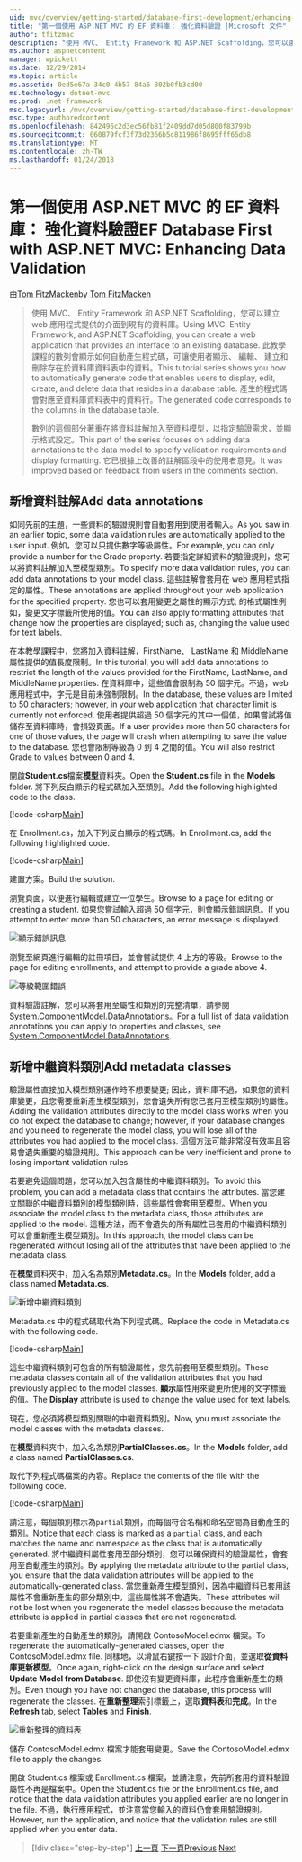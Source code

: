 ```yaml
---
uid: mvc/overview/getting-started/database-first-development/enhancing-data-validation
title: "第一個使用 ASP.NET MVC 的 EF 資料庫： 強化資料驗證 |Microsoft 文件"
author: tfitzmac
description: "使用 MVC、 Entity Framework 和 ASP.NET Scaffolding，您可以建立 web 應用程式提供的介面到現有的資料庫。 此教學課程里..."
ms.author: aspnetcontent
manager: wpickett
ms.date: 12/29/2014
ms.topic: article
ms.assetid: 0ed5e67a-34c0-4b57-84a6-802b0fb3cd00
ms.technology: dotnet-mvc
ms.prod: .net-framework
msc.legacyurl: /mvc/overview/getting-started/database-first-development/enhancing-data-validation
msc.type: authoredcontent
ms.openlocfilehash: 842496c2d3ec56fb81f2409dd7d05d800f83799b
ms.sourcegitcommit: 060879fcf3f73d2366b5c811986f8695fff65db8
ms.translationtype: MT
ms.contentlocale: zh-TW
ms.lasthandoff: 01/24/2018
---
```

<a name="ef-database-first-with-aspnet-mvc-enhancing-data-validation"></a><span data-ttu-id="da159-104">第一個使用 ASP.NET MVC 的 EF 資料庫： 強化資料驗證</span><span class="sxs-lookup"><span data-stu-id="da159-104">EF Database First with ASP.NET MVC: Enhancing Data Validation</span></span>
====================
<span data-ttu-id="da159-105">由[Tom FitzMacken](https://github.com/tfitzmac)</span><span class="sxs-lookup"><span data-stu-id="da159-105">by [Tom FitzMacken](https://github.com/tfitzmac)</span></span>

> <span data-ttu-id="da159-106">使用 MVC、 Entity Framework 和 ASP.NET Scaffolding，您可以建立 web 應用程式提供的介面到現有的資料庫。</span><span class="sxs-lookup"><span data-stu-id="da159-106">Using MVC, Entity Framework, and ASP.NET Scaffolding, you can create a web application that provides an interface to an existing database.</span></span> <span data-ttu-id="da159-107">此教學課程的數列會顯示如何自動產生程式碼，可讓使用者顯示、 編輯、 建立和刪除存在於資料庫資料表中的資料。</span><span class="sxs-lookup"><span data-stu-id="da159-107">This tutorial series shows you how to automatically generate code that enables users to display, edit, create, and delete data that resides in a database table.</span></span> <span data-ttu-id="da159-108">產生的程式碼會對應至資料庫資料表中的資料行。</span><span class="sxs-lookup"><span data-stu-id="da159-108">The generated code corresponds to the columns in the database table.</span></span>
> 
> <span data-ttu-id="da159-109">數列的這個部分著重在將資料註解加入至資料模型，以指定驗證需求，並顯示格式設定。</span><span class="sxs-lookup"><span data-stu-id="da159-109">This part of the series focuses on adding data annotations to the data model to specify validation requirements and display formatting.</span></span> <span data-ttu-id="da159-110">它已根據上改善的註解區段中的使用者意見。</span><span class="sxs-lookup"><span data-stu-id="da159-110">It was improved based on feedback from users in the comments section.</span></span>


## <a name="add-data-annotations"></a><span data-ttu-id="da159-111">新增資料註解</span><span class="sxs-lookup"><span data-stu-id="da159-111">Add data annotations</span></span>

<span data-ttu-id="da159-112">如同先前的主題，一些資料的驗證規則會自動套用到使用者輸入。</span><span class="sxs-lookup"><span data-stu-id="da159-112">As you saw in an earlier topic, some data validation rules are automatically applied to the user input.</span></span> <span data-ttu-id="da159-113">例如，您可以只提供數字等級屬性。</span><span class="sxs-lookup"><span data-stu-id="da159-113">For example, you can only provide a number for the Grade property.</span></span> <span data-ttu-id="da159-114">若要指定詳細資料的驗證規則，您可以將資料註解加入至模型類別。</span><span class="sxs-lookup"><span data-stu-id="da159-114">To specify more data validation rules, you can add data annotations to your model class.</span></span> <span data-ttu-id="da159-115">這些註解會套用在 web 應用程式指定的屬性。</span><span class="sxs-lookup"><span data-stu-id="da159-115">These annotations are applied throughout your web application for the specified property.</span></span> <span data-ttu-id="da159-116">您也可以套用變更之屬性的顯示方式; 的格式屬性例如，變更文字標籤所使用的值。</span><span class="sxs-lookup"><span data-stu-id="da159-116">You can also apply formatting attributes that change how the properties are displayed; such as, changing the value used for text labels.</span></span>

<span data-ttu-id="da159-117">在本教學課程中，您將加入資料註解，FirstName、 LastName 和 MiddleName 屬性提供的值長度限制。</span><span class="sxs-lookup"><span data-stu-id="da159-117">In this tutorial, you will add data annotations to restrict the length of the values provided for the FirstName, LastName, and MiddleName properties.</span></span> <span data-ttu-id="da159-118">在資料庫中，這些值會限制為 50 個字元。不過，web 應用程式中，字元是目前未強制限制。</span><span class="sxs-lookup"><span data-stu-id="da159-118">In the database, these values are limited to 50 characters; however, in your web application that character limit is currently not enforced.</span></span> <span data-ttu-id="da159-119">使用者提供超過 50 個字元的其中一個值，如果嘗試將值儲存至資料庫時，會損毀頁面。</span><span class="sxs-lookup"><span data-stu-id="da159-119">If a user provides more than 50 characters for one of those values, the page will crash when attempting to save the value to the database.</span></span> <span data-ttu-id="da159-120">您也會限制等級為 0 到 4 之間的值。</span><span class="sxs-lookup"><span data-stu-id="da159-120">You will also restrict Grade to values between 0 and 4.</span></span>

<span data-ttu-id="da159-121">開啟**Student.cs**檔案**模型**資料夾。</span><span class="sxs-lookup"><span data-stu-id="da159-121">Open the **Student.cs** file in the **Models** folder.</span></span> <span data-ttu-id="da159-122">將下列反白顯示的程式碼加入至類別。</span><span class="sxs-lookup"><span data-stu-id="da159-122">Add the following highlighted code to the class.</span></span>

[!code-csharp[Main](enhancing-data-validation/samples/sample1.cs?highlight=5,15,17,20)]

<span data-ttu-id="da159-123">在 Enrollment.cs，加入下列反白顯示的程式碼。</span><span class="sxs-lookup"><span data-stu-id="da159-123">In Enrollment.cs, add the following highlighted code.</span></span>

[!code-csharp[Main](enhancing-data-validation/samples/sample2.cs?highlight=5,10)]

<span data-ttu-id="da159-124">建置方案。</span><span class="sxs-lookup"><span data-stu-id="da159-124">Build the solution.</span></span>

<span data-ttu-id="da159-125">瀏覽頁面，以便進行編輯或建立一位學生。</span><span class="sxs-lookup"><span data-stu-id="da159-125">Browse to a page for editing or creating a student.</span></span> <span data-ttu-id="da159-126">如果您嘗試輸入超過 50 個字元，則會顯示錯誤訊息。</span><span class="sxs-lookup"><span data-stu-id="da159-126">If you attempt to enter more than 50 characters, an error message is displayed.</span></span>

![顯示錯誤訊息](enhancing-data-validation/_static/image1.png)

<span data-ttu-id="da159-128">瀏覽至網頁進行編輯的註冊項目，並會嘗試提供 4 上方的等級。</span><span class="sxs-lookup"><span data-stu-id="da159-128">Browse to the page for editing enrollments, and attempt to provide a grade above 4.</span></span>

![等級範圍錯誤](enhancing-data-validation/_static/image2.png)

<span data-ttu-id="da159-130">資料驗證註解，您可以將套用至屬性和類別的完整清單，請參閱[System.ComponentModel.DataAnnotations](https://msdn.microsoft.com/library/system.componentmodel.dataannotations.aspx)。</span><span class="sxs-lookup"><span data-stu-id="da159-130">For a full list of data validation annotations you can apply to properties and classes, see [System.ComponentModel.DataAnnotations](https://msdn.microsoft.com/library/system.componentmodel.dataannotations.aspx).</span></span>

## <a name="add-metadata-classes"></a><span data-ttu-id="da159-131">新增中繼資料類別</span><span class="sxs-lookup"><span data-stu-id="da159-131">Add metadata classes</span></span>

<span data-ttu-id="da159-132">驗證屬性直接加入模型類別運作時不想要變更; 因此，資料庫不過，如果您的資料庫變更，且您需要重新產生模型類別，您會遺失所有您已套用至模型類別的屬性。</span><span class="sxs-lookup"><span data-stu-id="da159-132">Adding the validation attributes directly to the model class works when you do not expect the database to change; however, if your database changes and you need to regenerate the model class, you will lose all of the attributes you had applied to the model class.</span></span> <span data-ttu-id="da159-133">這個方法可能非常沒有效率且容易會遺失重要的驗證規則。</span><span class="sxs-lookup"><span data-stu-id="da159-133">This approach can be very inefficient and prone to losing important validation rules.</span></span>

<span data-ttu-id="da159-134">若要避免這個問題，您可以加入包含屬性的中繼資料類別。</span><span class="sxs-lookup"><span data-stu-id="da159-134">To avoid this problem, you can add a metadata class that contains the attributes.</span></span> <span data-ttu-id="da159-135">當您建立關聯的中繼資料類別的模型類別時，這些屬性會套用至模型。</span><span class="sxs-lookup"><span data-stu-id="da159-135">When you associate the model class to the metadata class, those attributes are applied to the model.</span></span> <span data-ttu-id="da159-136">這種方法，而不會遺失的所有屬性已套用的中繼資料類別可以會重新產生模型類別。</span><span class="sxs-lookup"><span data-stu-id="da159-136">In this approach, the model class can be regenerated without losing all of the attributes that have been applied to the metadata class.</span></span>

<span data-ttu-id="da159-137">在**模型**資料夾中，加入名為類別**Metadata.cs**。</span><span class="sxs-lookup"><span data-stu-id="da159-137">In the **Models** folder, add a class named **Metadata.cs**.</span></span>

![新增中繼資料類別](enhancing-data-validation/_static/image3.png)

<span data-ttu-id="da159-139">Metadata.cs 中的程式碼取代為下列程式碼。</span><span class="sxs-lookup"><span data-stu-id="da159-139">Replace the code in Metadata.cs with the following code.</span></span>

[!code-csharp[Main](enhancing-data-validation/samples/sample3.cs)]

<span data-ttu-id="da159-140">這些中繼資料類別可包含的所有驗證屬性，您先前套用至模型類別。</span><span class="sxs-lookup"><span data-stu-id="da159-140">These metadata classes contain all of the validation attributes that you had previously applied to the model classes.</span></span> <span data-ttu-id="da159-141">**顯示**屬性用來變更所使用的文字標籤的值。</span><span class="sxs-lookup"><span data-stu-id="da159-141">The **Display** attribute is used to change the value used for text labels.</span></span>

<span data-ttu-id="da159-142">現在，您必須將模型類別關聯的中繼資料類別。</span><span class="sxs-lookup"><span data-stu-id="da159-142">Now, you must associate the model classes with the metadata classes.</span></span>

<span data-ttu-id="da159-143">在**模型**資料夾中，加入名為類別**PartialClasses.cs**。</span><span class="sxs-lookup"><span data-stu-id="da159-143">In the **Models** folder, add a class named **PartialClasses.cs**.</span></span>

<span data-ttu-id="da159-144">取代下列程式碼檔案的內容。</span><span class="sxs-lookup"><span data-stu-id="da159-144">Replace the contents of the file with the following code.</span></span>

[!code-csharp[Main](enhancing-data-validation/samples/sample4.cs)]

<span data-ttu-id="da159-145">請注意，每個類別標示為`partial`類別，而每個符合名稱和命名空間為自動產生的類別。</span><span class="sxs-lookup"><span data-stu-id="da159-145">Notice that each class is marked as a `partial` class, and each matches the name and namespace as the class that is automatically generated.</span></span> <span data-ttu-id="da159-146">將中繼資料屬性套用至部分類別，您可以確保資料的驗證屬性，會套用至自動產生的類別。</span><span class="sxs-lookup"><span data-stu-id="da159-146">By applying the metadata attribute to the partial class, you ensure that the data validation attributes will be applied to the automatically-generated class.</span></span> <span data-ttu-id="da159-147">當您重新產生模型類別，因為中繼資料已套用該屬性不會重新產生的部分類別中，這些屬性將不會遺失。</span><span class="sxs-lookup"><span data-stu-id="da159-147">These attributes will not be lost when you regenerate the model classes because the metadata attribute is applied in partial classes that are not regenerated.</span></span>

<span data-ttu-id="da159-148">若要重新產生的自動產生的類別，請開啟 ContosoModel.edmx 檔案。</span><span class="sxs-lookup"><span data-stu-id="da159-148">To regenerate the automatically-generated classes, open the ContosoModel.edmx file.</span></span> <span data-ttu-id="da159-149">同樣地，以滑鼠右鍵按一下 設計介面，並選取**從資料庫更新模型**。</span><span class="sxs-lookup"><span data-stu-id="da159-149">Once again, right-click on the design surface and select **Update Model from Database**.</span></span> <span data-ttu-id="da159-150">即使沒有變更資料庫，此程序會重新產生的類別。</span><span class="sxs-lookup"><span data-stu-id="da159-150">Even though you have not changed the database, this process will regenerate the classes.</span></span> <span data-ttu-id="da159-151">在**重新整理**索引標籤上，選取**資料表**和**完成**。</span><span class="sxs-lookup"><span data-stu-id="da159-151">In the **Refresh** tab, select **Tables** and **Finish**.</span></span>

![重新整理的資料表](enhancing-data-validation/_static/image4.png)

<span data-ttu-id="da159-153">儲存 ContosoModel.edmx 檔案才能套用變更。</span><span class="sxs-lookup"><span data-stu-id="da159-153">Save the ContosoModel.edmx file to apply the changes.</span></span>

<span data-ttu-id="da159-154">開啟 Student.cs 檔案或 Enrollment.cs 檔案，並請注意，先前所套用的資料驗證屬性不再是檔案中。</span><span class="sxs-lookup"><span data-stu-id="da159-154">Open the Student.cs file or the Enrollment.cs file, and notice that the data validation attributes you applied earlier are no longer in the file.</span></span> <span data-ttu-id="da159-155">不過，執行應用程式，並注意當您輸入的資料仍會套用驗證規則。</span><span class="sxs-lookup"><span data-stu-id="da159-155">However, run the application, and notice that the validation rules are still applied when you enter data.</span></span>

>[!div class="step-by-step"]
<span data-ttu-id="da159-156">[上一頁](customizing-a-view.md)
[下一頁](publish-to-azure.md)</span><span class="sxs-lookup"><span data-stu-id="da159-156">[Previous](customizing-a-view.md)
[Next](publish-to-azure.md)</span></span>
